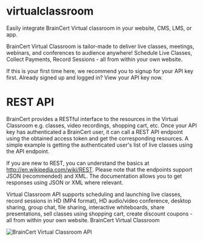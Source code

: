 virtualclassroom
================

Easily integrate BrainCert Virtual classroom in your website, CMS, LMS, or app.

BrainCert Virtual Classroom is tailor-made to deliver live classes, meetings, webinars, and conferences to audience anywhere!
Schedule Live Classes, Collect Payments, Record Sessions - all from within your own website.

If this is your first time here, we recommend you to signup for your API key first. 
Already signed up and logged in? View your API key now.

# REST API
BrainCert provides a RESTful interface to the resources in the Virtual Classroom e.g. classes, video recordings, shopping cart, etc. Once your API key has authenticated a BrainCert user, it can call a REST API endpoint using the obtained access token and get the corresponding resources. A simple example is getting the authenticated user's list of live classes using the API endpoint. 

If you are new to REST, you can understand the basics at http://en.wikipedia.com/wiki/REST. Please note that the endpoints support JSON (recommended) and XML. The documentation allows you to get responses using JSON or XML where relevant.

Virtual Classroom API supports scheduling and launching live classes, record sessions in HD (MP4 format), HD audio/video conference, desktop sharing, group chat, file sharing, interactive whiteboards, share presentations, sell classes using shopping cart, create discount coupons - all from within your own website.
BrainCert Virtual Classroom

![BrainCert Virtual Classroom API](https://www.braincert.com/images/bcvc1-3.jpg)

